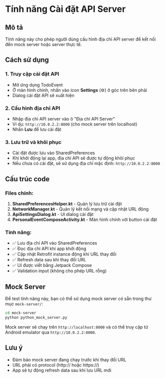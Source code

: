# Tính năng Cài đặt API Server

## Mô tả
Tính năng này cho phép người dùng cấu hình địa chỉ API server để kết nối đến mock server hoặc server thực tế.

## Cách sử dụng

### 1. Truy cập cài đặt API
- Mở ứng dụng TodoEvent
- Ở màn hình chính, nhấn vào icon **Settings** (⚙️) ở góc trên bên phải
- Dialog cài đặt API sẽ xuất hiện

### 2. Cấu hình địa chỉ API
- Nhập địa chỉ API server vào ô "Địa chỉ API Server"
- Ví dụ: `http://10.0.2.2:8000` (cho mock server trên localhost)
- Nhấn **Lưu** để lưu cài đặt

### 3. Lưu trữ và khôi phục
- Cài đặt được lưu vào SharedPreferences
- Khi khởi động lại app, địa chỉ API sẽ được tự động khôi phục
- Nếu chưa có cài đặt, sẽ sử dụng địa chỉ mặc định: `http://10.0.2.2:8000`

## Cấu trúc code

### Files chính:
1. **SharedPreferencesHelper.kt** - Quản lý lưu trữ cài đặt
2. **NetworkManager.kt** - Quản lý kết nối mạng và cập nhật URL động
3. **ApiSettingsDialog.kt** - UI dialog cài đặt
4. **PersonalEventComposeActivity.kt** - Màn hình chính với button cài đặt

### Tính năng:
- ✅ Lưu địa chỉ API vào SharedPreferences
- ✅ Đọc địa chỉ API khi app khởi động
- ✅ Cập nhật Retrofit instance động khi URL thay đổi
- ✅ Refresh data sau khi thay đổi URL
- ✅ UI được viết bằng Jetpack Compose
- ✅ Validation input (không cho phép URL rỗng)

## Mock Server
Để test tính năng này, bạn có thể sử dụng mock server có sẵn trong thư mục `mock-server/`:

```bash
cd mock-server
python python_mock_server.py
```

Mock server sẽ chạy trên `http://localhost:8000` và có thể truy cập từ Android emulator qua `http://10.0.2.2:8000`.

## Lưu ý
- Đảm bảo mock server đang chạy trước khi thay đổi URL
- URL phải có protocol (http:// hoặc https://)
- App sẽ tự động refresh data sau khi lưu URL mới 